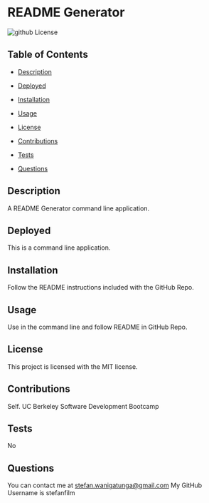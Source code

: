 # README Generator
  ![github License](https://img.shields.io/badge/license-MIT-blue.svg)
  
  ## Table of Contents 
  *  [Description](#description)
  *  [Deployed](#deployed)
  *  [Installation](#installation)
  *  [Usage](#usage)
  *  [License](#license)
    
  *  [Contributions](#contributions)
  *  [Tests](#tests)
  *  [Questions](#questions)
  
  ## Description
  A README Generator command line application.

  ## Deployed
  This is a command line application.

  ## Installation
  Follow the README instructions included with the GitHub Repo.

  ## Usage
  Use in the command line and follow README in GitHub Repo.

  ## License
  This project is licensed with the MIT license.
  
  ## Contributions
  Self. UC Berkeley Software Development Bootcamp

  ## Tests
  No

  ## Questions
  You can contact me at stefan.wanigatunga@gmail.com
  My GitHub Username is stefanfilm
  
